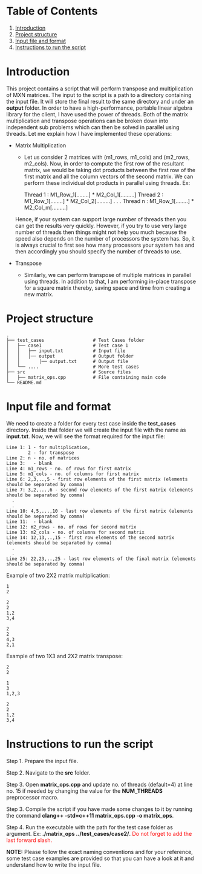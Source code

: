 # Table of Contents
1. [Introduction](README.md#introduction)
2. [Project structure](README.md#project-structure)
3. [Input file and format](README.md#input-file-format)
4. [Instructions to run the script](README.md#instructions-to-run-the-script)

# Introduction
This project contains a script that will perform transpose and multiplication of MXN matrices. The input to the script is a path to a directory containing the input file. It will store the final result to the same directory and under an **output** folder. In order to have a high-performance, portable linear algebra library for the client, I have used the power of threads. Both of the matrix multiplication and transpose operations can be broken down into independent sub problems which can then be solved in parallel using threads. Let me explain how I have implemented these operations:

* Matrix Multiplication
	* Let us consider 2 matrices with (m1_rows, m1_cols) and (m2_rows, m2_cols). Now, in order to compute the first row of the resultant matrix, we would be taking dot products between the first row of the first matrix and all the column vectors of the second matrix. We can perform these individual dot products in parallel using threads. Ex:

		Thread 1 : M1_Row_1[........] *  M2_Col_1[.........]
		Thread 2 : M1_Row_1[........] *  M2_Col_2[.........]
.
.
.
		Thread n : M1_Row_1[........] *  M2_Col_m[.........]

	Hence, if your system can support large number of threads then you can get the results very quickly. However, if you try to use very large number of threads then things might not help you much because the speed also depends on the number of processors the system has. So, it is always crucial to first see how many processors your system has and then accordingly you should specify the number of threads to use. 

* Transpose
	* Similarly, we can perform transpose of multiple matrices in parallel using threads. In addition to that, I am performing in-place transpose for a square matrix thereby, saving space and time from creating a new matrix.  

# Project structure
	.
    ├── test_cases              	# Test Cases folder
    │   ├── case1					# Test case 1
    │	│	├── input.txt       	# Input file
    │	│	│── output          	# Output folder
    │	│		│──	output.txt  	# Output file
    │   └── ....					# More test cases
    ├── src                     	# Source files
    │	├── matrix_ops.cpp      	# File containing main code 
    └── README.md
    
# Input file and format
We need to create a folder for every test case inside the **test_cases** directory. Inside that folder we will create the input file with the name as **input.txt**. Now, we will see the format required for the input file:

	Line 1: 1 - for multiplication,
	        2 - for transpose
	Line 2: n - no. of matrices
	Line 3:   - blank
	Line 4: m1_rows - no. of rows for first matrix
	Line 5: m1_cols - no. of columns for first matrix
	Line 6: 2,3,..,5 - first row elements of the first matrix (elements should be separated by comma)
	Line 7: 3,2,...,6 - second row elements of the first matrix (elements should be separated by comma)
	  .
	  .
	Line 10: 4,5,...,10 - last row elements of the first matrix (elements should be separated by comma)
	Line 11:  - blank
	Line 12: m2_rows - no. of rows for second matrix
	Line 13: m2_cols - no. of columns for second matrix
	Line 14: 12,13,..,15 - first row elements of the second matrix (elements should be separated by comma)
	  .
	  .
	Line 25: 22,23,..,25 - last row elements of the final matrix (elements should be separated by comma)

Example of two 2X2 matrix multiplication:
	
	1
	2

	2
	2
	1,2
	3,4

	2
	2
	4,3
	2,1

Example of two 1X3 and 2X2 matrix transpose:
	
	2
	2

	1
	3
	1,2,3

	2
	2
	1,2
	3,4

# Instructions to run the script
Step 1. Prepare the input file.

Step 2. Navigate to the **src** folder.

Step 3. Open **matrix_ops.cpp** and update no. of threads (default=4) at line no. 15 if needed by changing the value for the **NUM_THREADS** preprocessor macro.

Step 3. Compile the script if you have made some changes to it by running the command **clang++ -std=c++11 matrix_ops.cpp -o matrix_ops**.

Step 4. Run the executable with the path for the test case folder as argument. Ex: **./matrix_ops ../test_cases/case2/**. <font color="red">Do not forget to add the last forward slash.</font>

**NOTE:** Please follow the exact naming conventions and for your reference, some test case examples are provided so that you can have a look at it and understand how to write the input file.